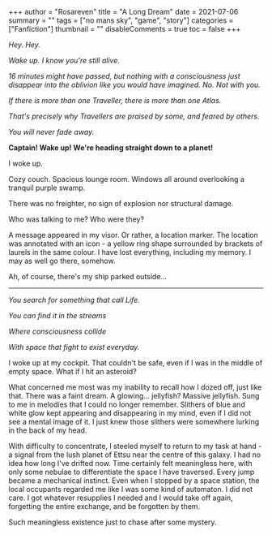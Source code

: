 +++
author = "Rosareven"
title = "A Long Dream"
date = 2021-07-06
summary = ""
tags = ["no mans sky", "game", "story"]
categories = ["Fanfiction"]
thumbnail = ""
disableComments = true
toc = false
+++

*Hey. Hey.*

*Wake up. I know you're still alive.*

*16 minutes might have passed, but nothing with a consciousness just disappear into the oblivion like you would have imagined. No. Not with you.*

*If there is more than one Traveller, there is more than one Atlas.*

*That's precisely why Travellers are praised by some, and feared by others.*

*You will never fade away.*

**Captain! Wake up! We're heading straight down to a planet!**

I woke up. 

Cozy couch. Spacious lounge room. Windows all around overlooking a tranquil purple swamp. 

There was no freighter, no sign of explosion nor structural damage. 

Who was talking to me? Who were they?

A message appeared in my visor. Or rather, a location marker. The location was annotated with an icon - a yellow ring shape surrounded by brackets of laurels in the same colour. I have lost everything, including my memory. I may as well go there, somehow.

Ah, of course, there's my ship parked outside…

---

*You search for something that call Life.*

*You can find it in the streams*

*Where consciousness collide*

*With space that fight to exist everyday.*

I woke up at my cockpit. That couldn't be safe, even if I was in the middle of empty space. What if I hit an asteroid?

What concerned me most was my inability to recall how I dozed off, just like that. There was a faint dream. A glowing... jellyfish? Massive jellyfish. Sung to me in melodies that I could no longer remember. Slithers of blue and white glow kept appearing and disappearing in my mind, even if I did not see a mental image of it. I just knew those slithers were somewhere lurking in the back of my head.

With difficulty to concentrate, I steeled myself to return to my task at hand - a signal from the lush planet of Ettsu near the centre of this galaxy. I had no idea how long I've drifted now. Time certainly felt meaningless here, with only some nebulae to differentiate the space I have traversed. Every jump became a mechanical instinct. Even when I stopped by a space station, the local occupants regarded me like I was some kind of automaton. I did not care. I got whatever resupplies I needed and I would take off again, forgetting the entire exchange, and be forgotten by them. 

Such meaningless existence just to chase after some mystery. 